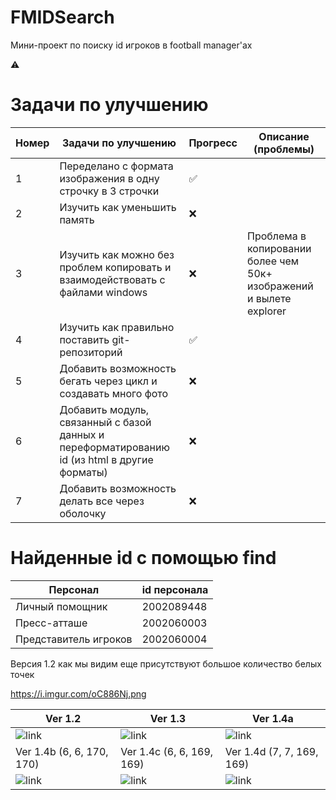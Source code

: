 # FMIDSearch

Мини-проект по поиску id игроков в football manager'ах 

⚠️

# Задачи по улучшению
| Номер | Задачи по улучшению                                                                          |Прогресс|Описание (проблемы) |
|-------|----------------------------------------------------------------------------------------------| -------- | -------- |
| 1     | Переделано с формата изображения в одну строчку в 3 строчки                                  | ✅ | |
| 2     | Изучить как уменьшить память                                                                 | ❌   ||
| 3     | Изучить как можно без проблем копировать и взаимодействовать с файлами windows               | ❌   | Проблема в копировании более чем 50к+ изображений и вылете explorer|
| 4     | Изучить как правильно поставить git-репозиторий                                              | ✅ | |
| 5     | Добавить возможность бегать через цикл и создавать много фото                                | ❌ | |
| 6     | Добавить модуль, связанный с базой данных и переформатированию id (из html в другие форматы) | ❌ | |
| 7     | Добавить возможность делать все через оболочку                                               | ❌ | |



# Найденные id с помощью find 
| Персонал | id персонала|
| --------- | --------- |
|  Личный помощник | 2002089448 |
|  Пресс-атташе  | 2002060003 |
|  Представитель игроков |2002060004|

Версия 1.2 как мы видим еще присутствуют большое количество белых точек

https://i.imgur.com/oC886Nj.png

| Ver 1.2                                           | Ver 1.3                                            | Ver 1.4a                                                    |
|---------------------------------------------------|----------------------------------------------------|-------------------------------------------------------------|
| ![link](https://i.imgur.com/VCS9VL2.png 'v.1.4')  | ![link](https://i.imgur.com/DURaKvY.png 'v.1.3')   | ![link](https://i.imgur.com/oC886Nj.png '(4, 4, 170, 170)') |
| Ver 1.4b (6, 6, 170, 170)                         | Ver 1.4c (6, 6, 169, 169)                          | Ver 1.4d (7, 7, 169, 169)                                                   |
| ![link](https://i.imgur.com/DVPPBiH.png 'v.1.4b') | ![link](https://i.imgur.com/HwdHGU1.png 'v.1.4.c') | ![link](https://i.imgur.com/FI43NsO.png 'v.1.4a')           |